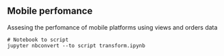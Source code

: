 ## Mobile perfomance
Assesing the perfomance of mobile platforms using views and orders data


```
# Notebook to script
jupyter nbconvert --to script transform.ipynb
```
